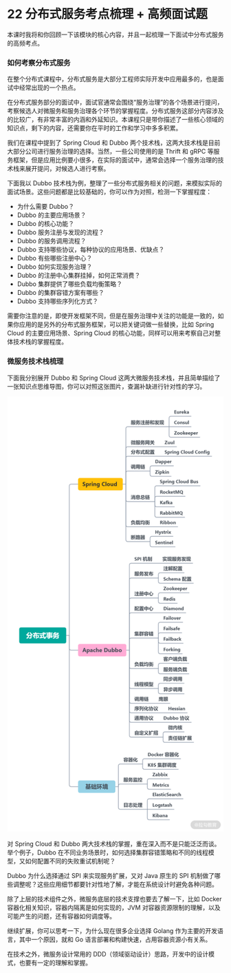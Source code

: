 # 22 分布式服务考点梳理 + 高频面试题

本课时我将和你回顾一下该模块的核心内容，并且一起梳理一下面试中分布式服务的高频考点。

### 如何考察分布式服务

在整个分布式课程中，分布式服务是大部分工程师实际开发中应用最多的，也是面试中经常出现的一个热点。

在分布式服务部分的面试中，面试官通常会围绕“服务治理”的各个场景进行提问，考察候选人对微服务和服务治理各个环节的掌握程度。分布式服务这部分内容涉及的比较广，有非常丰富的内涵和外延知识。本课程只是带你描述了一些核心领域的知识点，剩下的内容，还需要你在平时的工作和学习中多多积累。

我们在课程中提到了 Spring Cloud 和 Dubbo 两个技术栈，这两大技术栈是目前大部分公司进行服务治理的选择。当然，一些公司使用的是 Thrift 和 gRPC 等服务框架，但是应用比例要小很多，在实际的面试中，通常会选择一个服务治理的技术栈来展开提问，对候选人进行考察。

下面我以 Dubbo 技术栈为例，整理了一些分布式服务相关的问题，来模拟实际的面试场景。这些问题都是比较基础的，你可以作为对照，检测一下掌握程度：

- 为什么需要 Dubbo？
- Dubbo 的主要应用场景？
- Dubbo 的核心功能？
- Dubbo 服务注册与发现的流程？
- Dubbo 的服务调用流程？
- Dubbo 支持哪些协议，每种协议的应用场景、优缺点？
- Dubbo 有些哪些注册中心？
- Dubbo 如何实现服务治理？
- Dubbo 的注册中心集群挂掉，如何正常消费？
- Dubbo 集群提供了哪些负载均衡策略？
- Dubbo 的集群容错方案有哪些？
- Dubbo 支持哪些序列化方式？

需要你注意的是，即使开发框架不同，但是在服务治理中关注的功能是一致的，如果你应用的是另外的分布式服务框架，可以把关键词做一些替换，比如 Spring Cloud 的主要应用场景、Spring Cloud 的核心功能，同样可以用来考察自己对整体技术栈的掌握程度。

### 微服务技术栈梳理

下面我分别展开 Dubbo 和 Spring Cloud 这两大微服务技术栈，并且简单描绘了一张知识点思维导图，你可以对照这张图片，查漏补缺进行针对性的学习。

![4.png](img/CgqCHl9Z88aAVT1RAAHoHPXRAmI656.png)

对 Spring Cloud 和 Dubbo 两大技术栈的掌握，重在深入而不是只能泛泛而谈。举个例子，Dubbo 在不同业务场景时，如何选择集群容错策略和不同的线程模型，又如何配置不同的失败重试机制呢？

Dubbo 为什么选择通过 SPI 来实现服务扩展，又对 Java 原生的 SPI 机制做了哪些调整呢？这些应用细节都要针对性地了解，才能在系统设计时避免各种问题。

除了上层的技术组件之外，微服务底层的技术支撑也要去了解一下，比如 Docker 容器化相关知识，容器内隔离是如何实现的，JVM 对容器资源限制的理解，以及可能产生的问题，还有容器如何调度等。

继续扩展，你可以思考一下，为什么现在很多企业选择 Golang 作为主要的开发语言，其中一个原因，就和 Go 语言部署和构建快速，占用容器资源小有关系。

在技术之外，微服务设计常用的 DDD（领域驱动设计）思路，开发中的设计模式，也要有一定的理解和掌握。
